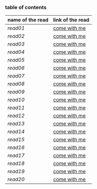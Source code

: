 ### table of contents

 **name of the read**   |   **link of the read**
 -----------------      |   --------
 *read01*               | [come with me](class-01.md)
 *read02*               |[come with me](class-02.md)
 *read03*               | [come with me](class-03.md)
 *read04*               |[come with me](class-04.md)
 *read05*               | [come with me](class-05.md)
 *read06*               |[come with me](class-06.md)
 *read07*               | [come with me](class-07.md)
 *read08*               |[come with me](class-08.md)
 *read09*               | [come with me](class-09.md)
 *read10*               |[come with me](class-10.md)
 *read11*               | [come with me](class-11.md)
 *read12*               |[come with me](class-12.md)
 *read13*               | [come with me](class-13.md)
 *read14*               |[come with me](class-14.md)
 *read15*               | [come with me](class-15.md)
 *read16*               | [come with me](class-16.md)
 *read17*               | [come with me](class-17.md)
 *read18*               | [come with me](class-18.md)
 *read19*               | [come with me](class-19.md)
 *read20*               | [come with me](class-20.md)
